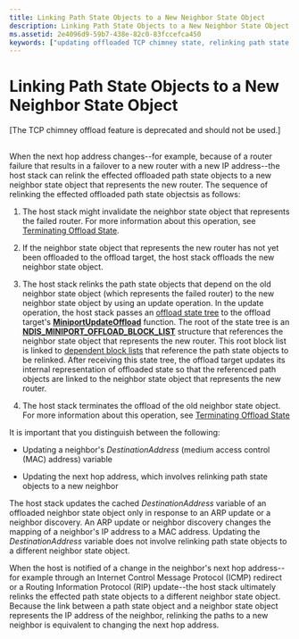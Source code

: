 ```yaml
---
title: Linking Path State Objects to a New Neighbor State Object
description: Linking Path State Objects to a New Neighbor State Object
ms.assetid: 2e4096d9-59b7-438e-82c0-83fccefca450
keywords: ["updating offloaded TCP chimney state, relinking path state objects", "inking path state objects WDK TCP chimney offload", "reinking path state objects WDK TCP chimney offload", "path state object relinking WDK TCP chimney offload"]
---
```


# Linking Path State Objects to a New Neighbor State Object


\[The TCP chimney offload feature is deprecated and should not be used.\]

## <a href="" id="ddk-linking-path-state-objects-to-a-new-neighbor-state-object-ng"></a>


When the next hop address changes--for example, because of a router failure that results in a failover to a new router with a new IP address--the host stack can relink the effected offloaded path state objects to a new neighbor state object that represents the new router. The sequence of relinking the effected offloaded path state objectsis as follows:

1.  The host stack might invalidate the neighbor state object that represents the failed router. For more information about this operation, see [Terminating Offload State](terminating-offload-state.md).

2.  If the neighbor state object that represents the new router has not yet been offloaded to the offload target, the host stack offloads the new neighbor state object.

3.  The host stack relinks the path state objects that depend on the old neighbor state object (which represents the failed router) to the new neighbor state object by using an update operation. In the update operation, the host stack passes an [offload state tree](offload-state-tree.md) to the offload target's [**MiniportUpdateOffload**](https://msdn.microsoft.com/library/windows/hardware/ff560463) function. The root of the state tree is an [**NDIS\_MINIPORT\_OFFLOAD\_BLOCK\_LIST**](https://msdn.microsoft.com/library/windows/hardware/ff566469) structure that references the neighbor state object that represents the new router. This root block list is linked to [dependent block lists](offload-block-lists.md) that reference the path state objects to be relinked. After receiving this state tree, the offload target updates its internal representation of offloaded state so that the referenced path objects are linked to the neighbor state object that represents the new router.

4.  The host stack terminates the offload of the old neighbor state object. For more information about this operation, see [Terminating Offload State](terminating-offload-state.md)

It is important that you distinguish between the following:

-   Updating a neighbor's *DestinationAddress* (medium access control (MAC) address) variable

-   Updating the next hop address, which involves relinking path state objects to a new neighbor

The host stack updates the cached *DestinationAddress* variable of an offloaded neighbor state object only in response to an ARP update or a neighbor discovery. An ARP update or neighbor discovery changes the mapping of a neighbor's IP address to a MAC address. Updating the *DestinationAddress* variable does not involve relinking path state objects to a different neighbor state object.

When the host is notified of a change in the neighbor's next hop address--for example through an Internet Control Message Protocol (ICMP) redirect or a Routing Information Protocol (RIP) update--the host stack ultimately relinks the effected path state objects to a different neighbor state object. Because the link between a path state object and a neighbor state object represents the IP address of the neighbor, relinking the paths to a new neighbor is equivalent to changing the next hop address.

 

 





